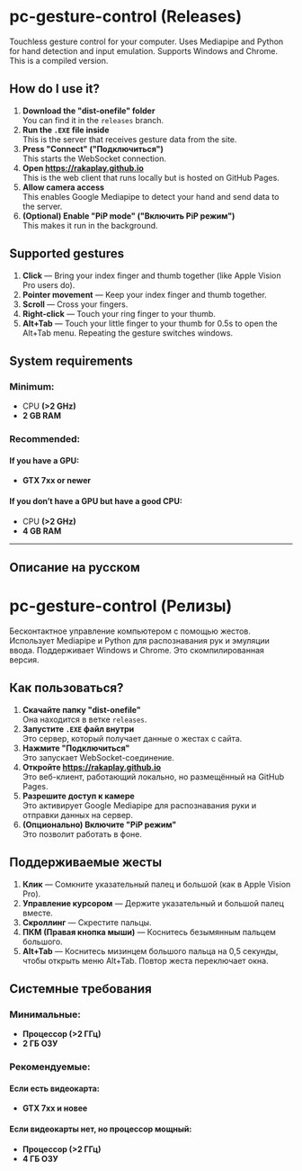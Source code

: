 # pc-gesture-control (Releases)
Touchless gesture control for your computer. Uses Mediapipe and Python for hand detection and input emulation. Supports Windows and Chrome. This is a compiled version.

## How do I use it?
1. **Download the "dist-onefile" folder**  
   You can find it in the `releases` branch.
2. **Run the `.EXE` file inside**  
   This is the server that receives gesture data from the site.
3. **Press "Connect" ("Подключиться")**  
   This starts the WebSocket connection.
4. **Open https://rakaplay.github.io**  
   This is the web client that runs locally but is hosted on GitHub Pages.
5. **Allow camera access**  
   This enables Google Mediapipe to detect your hand and send data to the server.
6. **(Optional) Enable "PiP mode" ("Включить PiP режим")**  
   This makes it run in the background.

## Supported gestures
1. **Click** — Bring your index finger and thumb together (like Apple Vision Pro users do).  
2. **Pointer movement** — Keep your index finger and thumb together.  
3. **Scroll** — Cross your fingers.  
4. **Right-click** — Touch your ring finger to your thumb.  
5. **Alt+Tab** — Touch your little finger to your thumb for 0.5s to open the Alt+Tab menu. Repeating the gesture switches windows.

## System requirements
### Minimum:
- CPU **(>2 GHz)**
- **2 GB RAM**

### Recommended:
#### If you have a GPU:
- **GTX 7xx or newer**

#### If you don’t have a GPU but have a good CPU:
- CPU **(>2 GHz)**
- **4 GB RAM**

---

## Описание на русском

# pc-gesture-control (Релизы)
Бесконтактное управление компьютером с помощью жестов. Использует Mediapipe и Python для распознавания рук и эмуляции ввода. Поддерживает Windows и Chrome. Это скомпилированная версия.

## Как пользоваться?
1. **Скачайте папку "dist-onefile"**  
   Она находится в ветке `releases`.
2. **Запустите `.EXE` файл внутри**  
   Это сервер, который получает данные о жестах с сайта.
3. **Нажмите "Подключиться"**  
   Это запускает WebSocket-соединение.
4. **Откройте https://rakaplay.github.io**  
   Это веб-клиент, работающий локально, но размещённый на GitHub Pages.
5. **Разрешите доступ к камере**  
   Это активирует Google Mediapipe для распознавания руки и отправки данных на сервер.
6. **(Опционально) Включите "PiP режим"**  
   Это позволит работать в фоне.

## Поддерживаемые жесты
1. **Клик** — Сомкните указательный палец и большой (как в Apple Vision Pro).  
2. **Управление курсором** — Держите указательный и большой палец вместе.  
3. **Скроллинг** — Скрестите пальцы.  
4. **ПКМ (Правая кнопка мыши)** — Коснитесь безымянным пальцем большого.  
5. **Alt+Tab** — Коснитесь мизинцем большого пальца на 0,5 секунды, чтобы открыть меню Alt+Tab. Повтор жеста переключает окна.

## Системные требования
### Минимальные:
- **Процессор (>2 ГГц)**
- **2 ГБ ОЗУ**

### Рекомендуемые:
#### Если есть видеокарта:
- **GTX 7xx и новее**

#### Если видеокарты нет, но процессор мощный:
- **Процессор (>2 ГГц)**
- **4 ГБ ОЗУ**
